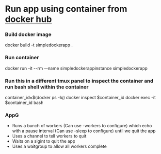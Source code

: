 Run app using container from [docker hub](https://registry.hub.docker.com/_/golang/)
===

### Build docker image
docker build -t simpledockerapp .

### Run container
docker run -it --rm --name simpledockerappinstance simpledockerapp

### Run this in a different tmux panel to inspect the container and run bash shell within the container
container_id=$(docker ps -lq)
docker inspect $container_id
docker exec -it $container_id bash

### AppG
- Runs a bunch of workers (Can use -workers to configure) which echo with a pause interval (Can use -sleep to configure) until we quit the app 
- Uses a channel to tell workers to quit
- Waits on a sigint to quit the app
- Uses a waitgroup to allow all workers complete

